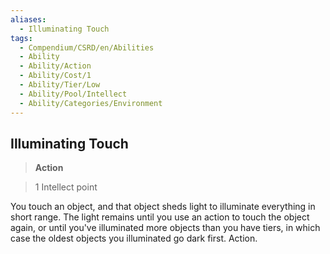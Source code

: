 ```yaml
---
aliases:
  - Illuminating Touch
tags:
  - Compendium/CSRD/en/Abilities
  - Ability
  - Ability/Action
  - Ability/Cost/1
  - Ability/Tier/Low
  - Ability/Pool/Intellect
  - Ability/Categories/Environment
---
```

    
      
## Illuminating Touch      
>**Action**      
>1 Intellect point    
      
You touch an object, and that object sheds light to illuminate everything in short range. The light remains until you use an action to touch the object again, or until you've illuminated more objects than you have tiers, in which case the oldest objects you illuminated go dark first. Action.